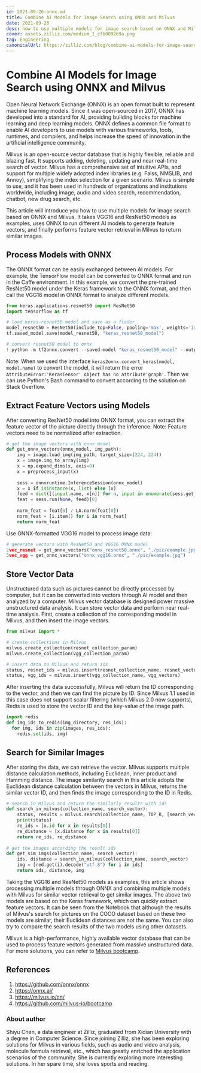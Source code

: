 ```yaml
---
id: 2021-09-26-onnx.md
title: Combine AI Models for Image Search using ONNX and Milvus
date: 2021-09-26
desc: how to use multiple models for image search based on ONNX and Milvus
cover: assets.zilliz.com/medium_1_cfb009269a.png
tag: Engineering
canonicalUrl: https://zilliz.com/blog/combine-ai-models-for-image-search-using-onnx-and-milvus
---
```


# Combine AI Models for Image Search using ONNX and Milvus

Open Neural Network Exchange (ONNX) is an open format built to represent machine learning models. Since it was open-sourced in 2017, ONNX has developed into a standard for AI, providing building blocks for machine learning and deep learning models. ONNX defines a common file format to enable AI developers to use models with various frameworks, tools, runtimes, and compilers, and helps increase the speed of innovation in the artificial intelligence community.

Milvus is an open-source vector database that is highly flexible, reliable and blazing fast. It supports adding, deleting, updating and near real-time search of vector. Milvus has a comprehensive set of intuitive APIs, and support for multiple widely adopted index libraries (e.g. Faiss, NMSLIB, and Annoy), simplifying the index selection for a given scenario. Milvus is simple to use, and it has been used in hundreds of organizations and institutions worldwide, including image, audio and video search, recommendation, chatbot, new drug search, etc.

This article will introduce you how to use multiple models for image search based on ONNX and Milvus. It takes VGG16 and ResNet50 models as examples, uses ONNX to run different AI models to generate feature vectors, and finally performs feature vector retrieval in Milvus to return similar images. 

## Process Models with ONNX

The ONNX format can be easily exchanged between AI models. For example, the TensorFlow model can be converted to ONNX format and run in the Caffe environment. In this example, we convert the pre-trained ResNet50 model under the Keras framework to the ONNX format, and then call the VGG16 model in ONNX format to analyze different models.

```python
from keras.applications.resnet50 import ResNet50
import tensorflow as tf

# load keras-resnet50 model and save as a floder
model_resnet50 = ResNet50(include_top=False, pooling='max', weights='imagenet')
tf.saved_model.save(model_resnet50, "keras_resnet50_model")

# convert resnet50 model to onnx
! python -m tf2onnx.convert --saved-model "keras_resnet50_model" --output "onnx_resnet50.onnx"
```

Note: When we used the interface `keras2onnx.convert_keras(model, model.name)` to convert the model, it will return the error `AttributeError:'KerasTensor' object has no attribute'graph'`. Then we can use Python's Bash command to convert according to the solution on Stack Overflow.

## Extract Feature Vectors using Models

After converting ResNet50 model into ONNX format, you can extract the feature vector of the picture directly through the inference. Note: Feature vectors need to be normalized after extraction.

```python
# get the image vectors with onnx model
def get_onnx_vectors(onnx_model, img_path):
    img = image.load_img(img_path, target_size=(224, 224))
    x = image.img_to_array(img)
    x = np.expand_dims(x, axis=0)
    x = preprocess_input(x)
    
    sess = onnxruntime.InferenceSession(onnx_model)
    x = x if isinstance(x, list) else [x]
    feed = dict([(input.name, x[n]) for n, input in enumerate(sess.get_inputs())])
    feat = sess.run(None, feed)[0]
    
    norm_feat = feat[0] / LA.norm(feat[0])
    norm_feat = [i.item() for i in norm_feat]
    return norm_feat
```

Use ONNX-formatted VGG16 model to process image data:

```python
# generate vectors with ResNet50 and VGG16 ONNX model
2vec_resnet = get_onnx_vectors("onnx_resnet50.onnx", "./pic/example.jpg")
3vec_vgg = get_onnx_vectors("onnx_vgg16.onnx", "./pic/example.jpg")
```

## Store Vector Data

Unstructured data such as pictures cannot be directly processed by computer, but it can be converted into vectors through AI model and then analyzed by a computer. Milvus vector database is designed power massive unstructured data analysis. It can store vector data and perform near real-time analysis. First, create a collection of the corresponding model in Milvus, and then insert the image vectors.

```python
from milvus import *

# create collections in Milvus
milvus.create_collection(resnet_collection_param)
milvus.create_collection(vgg_collection_param)

# insert data to Milvus and return ids
status, resnet_ids = milvus.insert(resnet_collection_name, resnet_vectors)
status, vgg_ids = milvus.insert(vgg_collection_name, vgg_vectors)
```

After inserting the data successfully, Milvus will return the ID corresponding to the vector, and then we can find the picture by ID. Since Milvus 1.1 used in this case does not support scalar filtering (which Milvus 2.0 now supports), Redis is used to store the vector ID and the key-value of the image path.

```python
import redis
def img_ids_to_redis(img_directory, res_ids):
  for img, ids in zip(images, res_ids):
    redis.set(ids, img)
```

## Search for Similar Images

After storing the data, we can retrieve the vector. Milvus supports multiple distance calculation methods, including Euclidean, inner product and Hamming distance. The image similarity search in this article adopts the Euclidean distance calculation between the vectors in Milvus, returns the similar vector ID, and then finds the image corresponding to the ID in Redis.

```python
# search in Milvus and return the similarly results with ids
def search_in_milvus(collection_name, search_vector):
    status, results = milvus.search(collection_name, TOP_K, [search_vector])
    print(status)
    re_ids = [x.id for x in results[0]]
    re_distance = [x.distance for x in results[0]]
    return re_ids, re_distance
    
# get the images according the result ids
def get_sim_imgs(collection_name, search_vector):
    ids, distance = search_in_milvus(collection_name, search_vector)
    img = [red.get(i).decode("utf-8") for i in ids]
    return ids, distance, img
```

Taking the VGG16 and ResNet50 models as examples, this article shows processing multiple models through ONNX and combining multiple models with Milvus for similar vector retrieval to get similar images. The above two models are based on the Keras framework, which can quickly extract feature vectors. It can be seen from the Notebook that although the results of Milvus's search for pictures on the COCO dataset based on these two models are similar, their Euclidean distances are not the same. You can also try to compare the search results of the two models using other datasets.

Milvus is a high-performance, highly available vector database that can be used to process feature vectors generated from massive unstructured data. For more solutions, you can refer to [Milvus bootcamp](https://github.com/milvus-io/bootcamp).

## References

1. https://github.com/onnx/onnx
2. https://onnx.ai/
3. https://milvus.io/cn/
4. https://github.com/milvus-io/bootcamp



### About author

Shiyu Chen, a data engineer at Zilliz, graduated from Xidian University with a degree in Computer Science. Since joining Zilliz, she has been exploring solutions for Milvus in various fields, such as audio and video analysis, molecule formula retrieval, etc., which has greatly enriched the application scenarios of the community. She is currently exploring more interesting solutions. In her spare time, she loves sports and reading.
